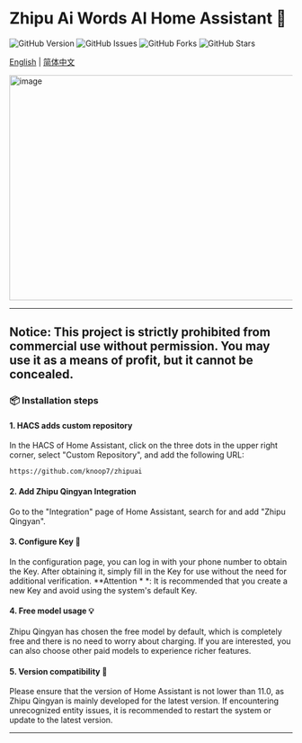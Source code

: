 # Zhipu Ai Words AI Home Assistant 🏡  

![GitHub Version]( https://img.shields.io/github/v/release/knoop7/zhipuai ) ![GitHub Issues]( https://img.shields.io/github/issues/knoop7/zhipuai ) ![GitHub Forks]( https://img.shields.io/github/forks/knoop7/zhipuai?style=social ) ![GitHub Stars]( https://img.shields.io/github/stars/knoop7/zhipuai?style=social )

<a href="README.md">English</a> |  <a href="README-CN.md">简体中文</a> 

<img src="https://github.com/user-attachments/assets/f8ff7a6c-4449-496a-889a-d205469a84df" alt="image" width="700" height="400">


---
## Notice: This project is strictly prohibited from commercial use without permission. You may use it as a means of profit, but it cannot be concealed.
###  📦  Installation steps
#### 1.  HACS adds custom repository
In the HACS of Home Assistant, click on the three dots in the upper right corner, select "Custom Repository", and add the following URL:

```
https://github.com/knoop7/zhipuai
```


#### 2.  Add Zhipu Qingyan Integration
Go to the "Integration" page of Home Assistant, search for and add "Zhipu Qingyan".

#### 3.  Configure Key 🔑  
In the configuration page, you can log in with your phone number to obtain the Key. After obtaining it, simply fill in the Key for use without the need for additional verification.
**Attention * *: It is recommended that you create a new Key and avoid using the system's default Key.

#### 4.  Free model usage 💡  
Zhipu Qingyan has chosen the free model by default, which is completely free and there is no need to worry about charging. If you are interested, you can also choose other paid models to experience richer features.

#### 5.  Version compatibility 📅  
Please ensure that the version of Home Assistant is not lower than 11.0, as Zhipu Qingyan is mainly developed for the latest version. If encountering unrecognized entity issues, it is recommended to restart the system or update to the latest version.

---


